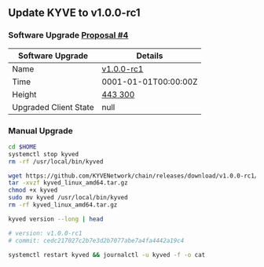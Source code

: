 ## Update KYVE to v1.0.0-rc1
### Software Upgrade [Proposal #4]([https://defund.explorers.guru/proposal/4](https://kyve.explorers.guru/proposal/1))

|Software Upgrade | Details|
|-----------------|--------|
|Name | [v1.0.0-rc1](https://github.com/KYVENetwork/chain/releases/tag/v1.0.0-rc1) |
|Time | 0001-01-01T00:00:00Z |
|Height | [443 300](https://kyve.explorers.guru/block/443300) |
|Upgraded Client State | null |

### Manual Upgrade
```bash
cd $HOME
systemctl stop kyved
rm -rf /usr/local/bin/kyved

wget https://github.com/KYVENetwork/chain/releases/download/v1.0.0-rc1/kyved_linux_amd64.tar.gz
tar -xvzf kyved_linux_amd64.tar.gz
chmod +x kyved
sudo mv kyved /usr/local/bin/kyved
rm -rf kyved_linux_amd64.tar.gz

kyved version --long | head

# version: v1.0.0-rc1
# commit: cedc217027c2b7e3d2b7077abe7a4fa4442a19c4

systemctl restart kyved && journalctl -u kyved -f -o cat
```
